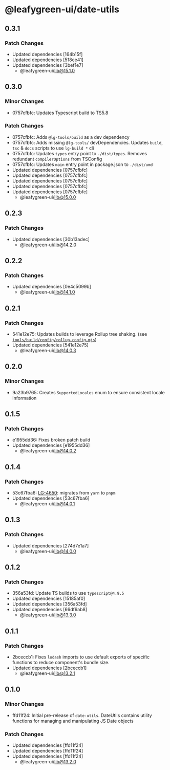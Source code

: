 # @leafygreen-ui/date-utils

## 0.3.1

### Patch Changes

- Updated dependencies [164b15f]
- Updated dependencies [518ce41]
- Updated dependencies [3bef1e7]
  - @leafygreen-ui/lib@15.1.0

## 0.3.0

### Minor Changes

- 0757cfbfc: Updates Typescript build to TS5.8

### Patch Changes

- 0757cfbfc: Adds `@lg-tools/build` as a dev dependency
- 0757cfbfc: Adds missing `@lg-tools/` devDependencies.
  Updates `build`, `tsc` & `docs` scripts to use `lg-build *` cli
- 0757cfbfc: Updates `types` entry point to `./dist/types`.
  Removes redundant `compilerOptions` from TSConfig
- 0757cfbfc: Updates `main` entry point in package.json to `./dist/umd`
- Updated dependencies [0757cfbfc]
- Updated dependencies [0757cfbfc]
- Updated dependencies [0757cfbfc]
- Updated dependencies [0757cfbfc]
- Updated dependencies [0757cfbfc]
  - @leafygreen-ui/lib@15.0.0

## 0.2.3

### Patch Changes

- Updated dependencies [30b13adec]
  - @leafygreen-ui/lib@14.2.0

## 0.2.2

### Patch Changes

- Updated dependencies [0e4c5099b]
  - @leafygreen-ui/lib@14.1.0

## 0.2.1

### Patch Changes

- 541e12e75: Updates builds to leverage Rollup tree shaking. (see [`tools/build/config/rollup.config.mjs`](https://github.com/mongodb/leafygreen-ui/blob/main/tools/build/config/rollup.config.mjs))
- Updated dependencies [541e12e75]
  - @leafygreen-ui/lib@14.0.3

## 0.2.0

### Minor Changes

- 9a23b9765: Creates `SupportedLocales` enum to ensure consistent locale information

## 0.1.5

### Patch Changes

- e1955dd36: Fixes broken patch build
- Updated dependencies [e1955dd36]
  - @leafygreen-ui/lib@14.0.2

## 0.1.4

### Patch Changes

- 53c67fba6: [LG-4650](https://jira.mongodb.org/browse/LG-4650): migrates from `yarn` to `pnpm`
- Updated dependencies [53c67fba6]
  - @leafygreen-ui/lib@14.0.1

## 0.1.3

### Patch Changes

- Updated dependencies [274d7e1a7]
  - @leafygreen-ui/lib@14.0.0

## 0.1.2

### Patch Changes

- 356a53fd: Update TS builds to use `typescript@4.9.5`
- Updated dependencies [15185af0]
- Updated dependencies [356a53fd]
- Updated dependencies [66df9ab8]
  - @leafygreen-ui/lib@13.3.0

## 0.1.1

### Patch Changes

- 2bceccb1: Fixes `lodash` imports to use default exports of specific functions to reduce component's bundle size.
- Updated dependencies [2bceccb1]
  - @leafygreen-ui/lib@13.2.1

## 0.1.0

### Minor Changes

- ffd11f24: Initial pre-release of `date-utils`. DateUtils contains utility functions for managing and manipulating JS Date objects

### Patch Changes

- Updated dependencies [ffd11f24]
- Updated dependencies [ffd11f24]
- Updated dependencies [ffd11f24]
  - @leafygreen-ui/lib@13.2.0
